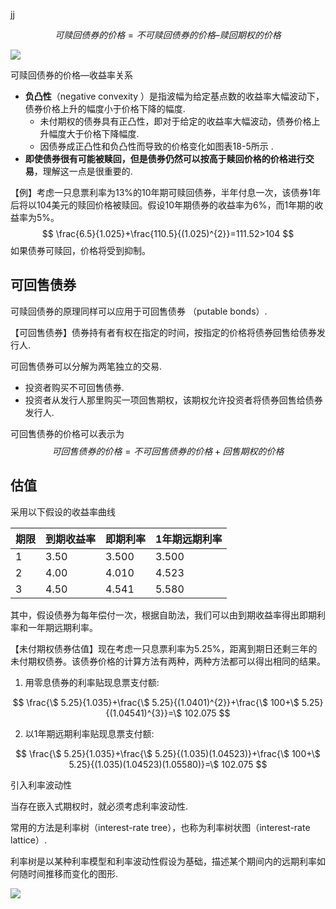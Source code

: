 jj

$$
可赎回债券的价格 = 不可赎回债券的价格 – 赎回期权的价格
$$

![](https://cdn.jsdelivr.net/gh/Henrry-Wu/FigBed/Figs/20201204102954.png)

可赎回债券的价格—收益率关系

- **负凸性**（negative convexity ）是指波幅为给定基点数的收益率大幅波动下，债券价格上升的幅度小于价格下降的幅度.
    - 未付期权的债券具有正凸性，即对于给定的收益率大幅波动，债券价格上升幅度大于价格下降幅度.
    - 因债券成正凸性和负凸性而导致的价格变化如图表18-5所示 .
- **即使债券很有可能被赎回，但是债券仍然可以按高于赎回价格的价格进行交易**，理解这一点是很重要的.

【例】考虑一只息票利率为13%的10年期可赎回债券，半年付息一次，该债券1年后将以104美元的赎回价格被赎回。假设10年期债券的收益率为6%，而1年期的收益率为5%。
$$
\frac{6.5}{1.025}+\frac{110.5}{(1.025)^{2}}=111.52>104
$$
如果债券可赎回，价格将受到抑制。



## 可回售债券

可赎回债券的原理同样可以应用于可回售债券 （putable bonds）.

【可回售债券】债券持有者有权在指定的时间，按指定的价格将债券回售给债券发行人.

可回售债券可以分解为两笔独立的交易.

- 投资者购买不可回售债券.
- 投资者从发行人那里购买一项回售期权，该期权允许投资者将债券回售给债券发行人.

可回售债券的价格可以表示为
$$
可回售债券的价格 =不可回售债券的价格+回售期权的价格
$$

## 估值

采用以下假设的收益率曲线

| 期限 | 到期收益率 | 即期利率 | 1年期远期利率 |
| ---- | ---------- | -------- | ------------- |
| 1    | 3.50       | 3.500    | 3.500         |
| 2    | 4.00       | 4.010    | 4.523         |
| 3    | 4.50       | 4.541    | 5.580         |

其中，假设债券为每年偿付一次，根据自助法，我们可以由到期收益率得出即期利率和一年期远期利率。

【未付期权债券估值】现在考虑一只息票利率为5.25%，距离到期日还剩三年的未付期权债券。该债券价格的计算方法有两种，两种方法都可以得出相同的结果。

1. 用零息债券的利率贴现息票支付额:

$$
\frac{\$ 5.25}{1.035}+\frac{\$ 5.25}{(1.0401)^{2}}+\frac{\$ 100+\$ 5.25}{(1.04541)^{3}}=\$ 102.075
$$

2. 以1年期远期利率贴现息票支付额:

$$
\frac{\$ 5.25}{1.035}+\frac{\$ 5.25}{(1.035)(1.04523)}+\frac{\$ 100+\$ 5.25}{(1.035)(1.04523)(1.05580)}=\$ 102.075
$$

引入利率波动性

当存在嵌入式期权时，就必须考虑利率波动性.

常用的方法是利率树（interest-rate tree），也称为利率树状图（interest-rate lattice）.

利率树是以某种利率模型和利率波动性假设为基础，描述某个期间内的远期利率如何随时间推移而变化的图形.

![](https://cdn.jsdelivr.net/gh/Henrry-Wu/FigBed/Figs/20201204105138.png)